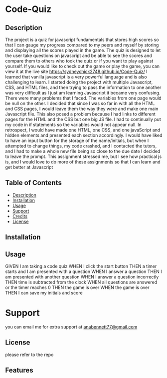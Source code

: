 # Code-Quiz


## Description

The project is a quiz for javascript fundamentals that stores high scores so that I can gauge my progress compared to my peers and myself by storing and displaying all the scores played in the game.
The quiz is designed to let the user take questions on javascript and be able to see the scores and compare them to others who took the quiz or if you want to play against yourself. If you would like to check out the game or play the game, you can view  it at  the live site https://sydneychick2748.github.io/Code-Quiz/
I learned that vanilla javascript is a very powerful language and is also challenging to learn. I started doing the project with multiple Javascript, CSS, and HTML files, and then trying to pass the information to one another was very difficult as I just am learning Javascript it became very confusing. There were many problems that I faced. The variables from one page would be null on the other. I decided that since I was so far in with all the HTML and CSS pages, I would leave them the way they were and make one main Javascript file. This also posed a problem because I had links to different pages for the HTML and the CSS but one big JS file. I had to continually put my code in if statements so the variables would not appear null. In retrospect, I would have made one HTML, one CSS, and one javaScript and hidden elements and presented each section accordingly. I would have liked to have an input button for the storage of the name/initials, but when I attempted to change things, my code crashed, and I contacted the tutors, and I had to make a whole new file being so close to the due date I decided to leave the prompt. This assignment stressed me, but I see how practical js is, and I would love to do more of these assignments so that I can  learn and get better at Javascript




## Table of Contents

- [Description](#Description)
- [Installation](#installation)
- [Usage](#usage)
- [Support](#support)
- [Credits](#credits)
- [License](#license)


## Installation



 ## Usage
 
GIVEN I am taking a code quiz
WHEN I click the start button
THEN a timer starts and I am presented with a question
WHEN I answer a question
THEN I am presented with another question
WHEN I answer a question incorrectly
THEN time is subtracted from the clock
WHEN all questions are answered or the timer reaches 0
THEN the game is over
WHEN the game is over
THEN I can save my initials and score


 


 # Support

you can email me for extra support at anabennett77@gmail.com



## License

please refer to the repo 






## Features






